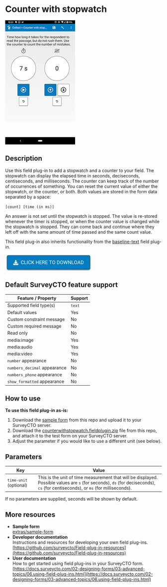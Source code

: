 # Counter with stopwatch

![](extras/preview-images/counter-with-stopwatch.jpg)

## Description

Use this field plug-in to add a stopwatch and a counter to your field. The stopwatch can display the elapsed time in seconds, deciseconds, centiseconds, and milliseconds. The counter can keep track of the number of occurrences of something. You can reset the current value of either the stopwatch, or the counter, or both. Both values are stored in the form data separated by a space:

`[count] [time (in ms)]`

An answer is not set until the stopwatch is stopped. The value is re-stored whenever the timer is stopped, or when the counter value is changed while the stopwatch is stopped. They can come back and continue where they left off with the same amount of time passed and the same count value.

This field plug-in also inherits functionality from the [baseline-text](https://github.com/surveycto/baseline-text) field plug-in.

[![Download now](extras/other-images/download-button.png)](https://github.com/surveycto/counter-with-stopwatch/raw/master/counterwithstopwatch.fieldplugin.zip)

## Default SurveyCTO feature support

| Feature / Property | Support |
| --- | --- |
| Supported field type(s) | `text`|
| Default values | Yes |
| Custom constraint message | No |
| Custom required message | No |
| Read only | No |
| media:image | Yes |
| media:audio | Yes |
| media:video | Yes |
| `number` appearance | No |
| `numbers_decimal` appearance | No |
| `numbers_phone` appearance | No |
| `show_formatted` appearance | No |

## How to use

**To use this field plug-in as-is:**

1. Download the [sample form](https://github.com/surveycto/counter-with-stopwatch/tree/master/extras/test-form) from this repo and upload it to your SurveyCTO server.
1. Download the [counterwithstopwatch.fieldplugin.zip](https://github.com/surveycto/counter-with-stopwatch/raw/update-readme/counterwithstopwatch.fieldplugin.zip) file from this repo, and attach it to the test form on your SurveyCTO server.
1. Adjust the parameter if you would like to use a different unit (see below).

## Parameters

| Key | Value |
| --- | --- |
| `time-unit` (optional) | This is the unit of time measurement that will be displayed. Possible values are `s` (for seconds), `ds` (for deciseconds), `cs` (for centiseconds), or `ms` (for milliseconds).|

If no parameters are supplied, seconds will be shown by default.

## More resources

* **Sample form**  
[extras/sample-form](extras/sample-form)
* **Developer documentation**  
Instructions and resources for developing your own field plug-ins.  
[https://github.com/surveycto/Field-plug-in-resources](https://github.com/surveycto/Field-plug-in-resources)
* **User documentation**  
How to get started using field plug-ins in your SurveyCTO form.  
[https://docs.surveycto.com/02-designing-forms/03-advanced-topics/06.using-field-plug-ins.html](https://docs.surveycto.com/02-designing-forms/03-advanced-topics/06.using-field-plug-ins.html)